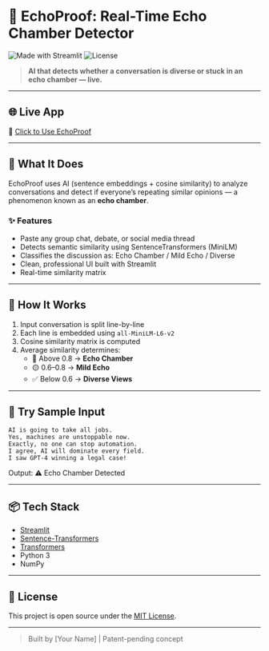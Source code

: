 
# 🔁 EchoProof: Real-Time Echo Chamber Detector

![Made with Streamlit](https://img.shields.io/badge/Made%20with-Streamlit-1f6f8b.svg)
![License](https://img.shields.io/badge/license-MIT-green)

> **AI that detects whether a conversation is diverse or stuck in an echo chamber — live.**

---

## 🌐 Live App

🔗 [Click to Use EchoProof](https://p-echo-proof-snqqkhesa7dqe4dytuxjeh.streamlit.app/)

---

## 🚀 What It Does

EchoProof uses AI (sentence embeddings + cosine similarity) to analyze conversations and detect if everyone’s repeating similar opinions — a phenomenon known as an **echo chamber**.

### ✨ Features
- Paste any group chat, debate, or social media thread
- Detects semantic similarity using SentenceTransformers (MiniLM)
- Classifies the discussion as: Echo Chamber / Mild Echo / Diverse
- Clean, professional UI built with Streamlit
- Real-time similarity matrix

---

## 🧠 How It Works

1. Input conversation is split line-by-line  
2. Each line is embedded using `all-MiniLM-L6-v2`  
3. Cosine similarity matrix is computed  
4. Average similarity determines:
   - 🔴 Above 0.8 → **Echo Chamber**
   - 🟡 0.6–0.8 → **Mild Echo**
   - ✅ Below 0.6 → **Diverse Views**

---

## 🧪 Try Sample Input

```
AI is going to take all jobs.
Yes, machines are unstoppable now.
Exactly, no one can stop automation.
I agree, AI will dominate every field.
I saw GPT-4 winning a legal case!
```

Output: ⚠️ Echo Chamber Detected

---

## 📦 Tech Stack

- [Streamlit](https://streamlit.io/)
- [Sentence-Transformers](https://www.sbert.net/)
- [Transformers](https://huggingface.co/docs/transformers/)
- Python 3
- NumPy

---

## 🧾 License

This project is open source under the [MIT License](LICENSE).

---

> Built by [Your Name] | Patent-pending concept
